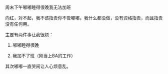 周末下午嘟嘟睡得很晚我无法加班

向红，对不起，我不该指责你不管嘟嘟。我什么都没做，没有资格指责，而且指责没有任何用。

主要有两件事让我很烦：

1. 嘟嘟睡得很晚

2. 我加不了班（刚当上BA的工作）

其次嘟嘟一直哭闹让人心烦意乱。
